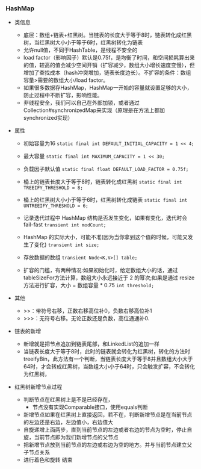 ### HashMap
- 类信息
    - 底层：数组+链表+红黑树。当链表的长度大于等于8时，链表转化成红黑树，当红黑树大小小于等于6时，红黑树转化为链表
    - 允许null值，不同于HashTable，是线程不安全的
    - load factor（影响因子）默认是0.75f，是均衡了时间，和空间损耗算出来的值，较高的值会减少空间开销（扩容减少，数组大小增长速度变慢），但增加了查找成本（hash冲突增加，链表长度边长）。不扩容的条件：数组容量>需要的数组大小/load factor。
    - 如果很多数据存HashMap，HashMap一开始的容量就设置足够的大小，防止过程中不断扩容，影响性能。
    - 非线程安全，我们可以自己在外部加锁，或者通过Collection#synchronizedMap来实现（原理是在方法上都加synchronized实现）

- 属性
    - 初始容量为16
    `static final int DEFAULT_INITIAL_CAPACITY = 1 << 4; `
    
    - 最大容量
    `static final int MAXIMUM_CAPACITY = 1 << 30;`

    - 负载因子默认值
    `static final float DEFAULT_LOAD_FACTOR = 0.75f; `
    
    - 桶上的链表长度大于等于8时，链表转化成红黑树
    `static final int TREEIFY_THRESHOLD = 8;`    

    - 桶上的红黑树大小小于等于6时，红黑树转化成链表
    `static final int UNTREEIFY_THRESHOLD = 6;`
    
    - 记录迭代过程中 HashMap 结构是否发生变化，如果有变化，迭代时会 fail-fast
    `transient int modCount;`
    
    - HashMap 的实际大小，可能不准(因为当你拿到这个值的时候，可能又发生了变化)
    `transient int size;`

    - 存放数据的数组
    `transient Node<K,V>[] table;`    
    
    - 扩容的门槛，有两种情况:如果初始化时，给定数组大小的话，通过 tableSizeFor方法计算，数组大小永远接近于 2 的幂次;如果是通过 resize 方法进行扩容，大小 = 数组容量 * 0.75
    `int threshold;`
    
- 其他
   - \>>：带符号右移，正数右移高位补0，负数右移高位补1
   - \>>>：无符号右移。无论正数还是负数，高位通通补0.

- 链表的新增
    - 新增就是把节点追加到链表尾部，和LinkedList的追加一样
    - 当链表长度大于等于8时，此时的链表就会转化为红黑树，转化的方法时treeifyBin，此方法有一个判断，当链表长度大于等于8并且数组大小大于64时，才会转成红黑树，当数组大小小于64时，只会触发扩容，不会转化为红黑树，
- 红黑树新增节点过程
    - 判断节点在红黑树上是不是已经存在，
        - 节点没有实现Comparable接口，使用equals判断
    - 新增节点如果在红黑树上直接返回，若不在，判断新增节点是在当前节点的左边还是右边，左边值小，右边值大
    - 自旋递增上面两步，直到当前节点的左边或者右边的节点为空时，停止自旋，当前节点即为我们新增节点的父节点
    - 把新增节点放到当前节点的左边或右边为空的地方。并与当前节点建立父子节点关系
    - 进行着色和旋转 结束
        
        
        
        
        
        

   
   